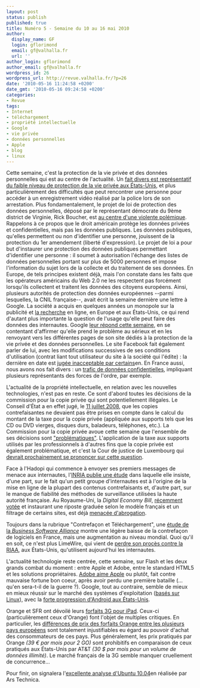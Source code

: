 ```yaml
---
layout: post
status: publish
published: true
title: Numéro 5 - Semaine du 10 au 16 mai 2010
author:
  display_name: GF
  login: gflorimond
  email: gf@valhalla.fr
  url: ''
author_login: gflorimond
author_email: gf@valhalla.fr
wordpress_id: 26
wordpress_url: http://revue.valhalla.fr/?p=26
date: '2010-05-16 11:24:58 +0200'
date_gmt: '2010-05-16 09:24:58 +0200'
categories:
- Revue
tags:
- Internet
- téléchargement
- propriété intellectuelle
- Google
- vie privée
- données personnelles
- Apple
- blog
- linux
---
```

<p>Cette semaine, c'est la protection de la vie privée et des données personnelles qui est au centre de l'actualité. Un <a href="http://sid.rstack.org/blog/index.php/398-de-la-video-surveillance">fait divers est représentatif du faible niveau de protection de la vie privée aux États-Unis</a>, et plus particulièrement des difficultés que peut rencontrer une personne pour accéder à un enregistrement vidéo réalisé par la police lors de son arrestation. Plus fondamentalement, le projet de loi de protection des données personnelles, déposé par le représentant démocrate du 9ème district de Virginie, Rick Boucher, est <a href="http://www.cnis-mag.com/le-long-chemin-de-la-cnil-americaine.html">au centre d'une violente polémique</a>. Rappelons à ce propos que le droit américain protège les données privées et confidentielles, mais pas les données publiques. Les données publiques, qu'elles permettent ou non d'identifier une personne, jouissent de la protection du 1er amendement (liberté d'expression). Le projet de loi a pour but d'instaurer une protection des données publiques permettant d'identifier une personne : il soumet à autorisation l'échange des listes de données personnelles portant sur plus de 5000 personnes et impose l'information du sujet lors de la collecte et du traitement de ses données. En Europe, de tels principes existent déjà, mais l'on constate dans les faits que les opérateurs américains du Web 2.0 ne les respectent pas forcément lorsqu'ils collectent et traitent les données des citoyens européens. Ainsi, plusieurs autorités de protection des données européennes --parmi lesquelles, la CNIL française--, avait écrit la semaine dernière une lettre à Google. La société a acquis en quelques années un monopole sur la publicité et <a href="http://www.lemondeinformatique.fr/actualites/lire-9-recherches-sur-10-passent-par-google-30646.html">la recherche</a> en ligne, en Europe et aux États-Unis, ce qui rend d'autant plus importante la question de l'usage qu'elle peut faire des données des internautes. Google <a href="http://www.pcinpact.com/actu/news/56883-google-cnil-lettre-protection-vie-privee.htm">leur répond cette semaine</a>, en se contentant d'affirmer qu'elle prend le problème au sérieux et en les renvoyant vers les différentes pages de son site dédiés à la protection de la vie privée et des données personnelles. Le site Facebook fait également parler de lui, avec les modifications successives de ses conditions d'utilisation (contrat liant tout utilisateur du site à la société qui l'édite) : la dernière en date est <a href="http://www.theregister.co.uk/2010/05/14/facebook_privacy_rebuke/">jugée inacceptable par certains</a><span class="lang">en</span>.  En France aussi, nous avons nos fait divers : un <a href="http://www.20minutes.fr/article/404249/France-Trafic-de-donnees-confidentielles-un-ex-gendarme-et-un-ancien-commissaire-de-police-condamnes-pour-corruption.php">trafic de données confidentielles</a>, impliquant plusieurs représentants des forces de l'ordre, par exemple.</p>
<p>L'actualité de la propriété intellectuelle, en relation avec les nouvelles technologies, n'est pas en reste. Ce sont d'abord toutes les décisions de la commission pour la copie privée qui sont potentiellement illégales. Le Conseil d'État a en effet jugé, le <a href="http://docs.google.com/viewer?url=http%3A%2F%2Frevue.valhalla.fr%2Fwp-content%2Fuploads%2F2010%2F05%2F298779_copie.pdf">11 juillet 2008</a>, que les copies contrefaisantes ne devaient pas être prises en compte dans le calcul du montant de la taxe pour la copie privée (appliquée aux supports tels que les CD ou DVD vierges, disques durs, baladeurs, téléphones, etc.). La Commission pour la copie privée avoue cette semaine que l'ensemble de ses décisions sont <a href="http://www.pcinpact.com/actu/news/56885-copie-privee-commission-conseil-etat.htm">"problématiques"</a>. L'application de la taxe aux supports utilisés par les professionnels à d'autres fins que la copie privée est également problématique, et c'est la Cour de justice de Luxembourg qui <a href="http://www.pcinpact.com/actu/news/56907-copie-privee-cjce-question-prejudicielle.htm">devrait prochainement se prononcer sur cette question</a>.</p>
<p>Face à l'Hadopi qui commence à envoyer ses premiers messages de menace aux internautes, l'<a href="http://pro.clubic.com/legislation-loi-internet/telechargement-illegal/actualite-339684-inria-traque-reseaux-bittorrent.html">INRIA publie une étude</a> dans laquelle elle insiste, d'une part, sur le fait qu'un petit groupe d'internautes est à l'origine de la mise en ligne de la plupart des contenus contrefaisants et, d'autre part, sur le manque de fiabilité des méthodes de surveillance utilisées la haute autorité française. Au Royaume-Uni, la <i>Digital Economy Bill</i>, <a href="http://www.numerama.com/magazine/15278-la-riposte-graduee-votee-par-la-chambre-des-lords-en-grande-bretagne.html">récemment votée</a> et instaurant une riposte graduée selon le modèle français et un filtrage de certains sites, est déjà <a href="http://www.numerama.com/magazine/15725-riposte-graduee-sitot-votee-la-loi-debill-deja-abrogee.html">menacée d'abrogation</a>.</p>
<p>Toujours dans la rubrique "Contrefaçon et Téléchargement", une <a href="http://www.pcinpact.com/actu/news/56909-piratage-logiciel-bsa-france-monde.htm">étude de la <i>Business Software Alliance</i></a> montre une légère baisse de la contrefaçon de logiciels en France, mais une augmentation au niveau mondial. Quoi qu'il en soit, ce n'est plus LimeWire, qui vient de <a href="http://www.pcinpact.com/actu/news/56951-limewire-riaa-proces.htm">perdre son procès contre la RIAA</a>, aux États-Unis, qu'utilisent aujourd'hui les internautes.</p>
<p>L'actualité technologie reste centrée, cette semaine, sur Flash et les deux grands combat du moment : entre Apple et Adobe, entre le standard HTML5 et les solutions propriétaires. <a href="http://www.lemondeinformatique.fr/actualites/lire-adobe-aime-avec-reserve-apple-30673.html">Adobe aime Apple</a> ou plutôt, fait contre mauvaise fortune bon coeur, après avoir perdu une première bataille (... qu'en sera-t-il de la guerre ?). Google, tout au contraire, semble de mieux en mieux réussir sur le marché des systèmes d'exploitation (<a href="http://www.toolinux.com/lininfo/toolinux-information/materiels/article/android-puis-webos-bref-linux-pour">basés sur Linux</a>), avec la <a href="http://www.lemondeinformatique.fr/actualites/lire-android-passe-devant-iphone-os-aux-etats-unis-30647.html">forte progression d'Android aux États-Unis</a>.</p>
<p>Orange et SFR ont dévoilé leurs <a href="http://www.lemondeinformatique.fr/actualites/lire-des-forfaits-frileux-pour-accompagner-l-arrivee-de-l-ipad-en-europe-30656.html">forfaits 3G pour iPad</a>. Ceux-ci (particulièrement ceux d'Orange) font l'objet de multiples critiques. En particulier, les <a href="http://www.igeneration.fr/0-apple/orange-le-scandale-des-prix-des-forfaits-ipad-11369">différences de prix des forfaits Orange entre les plusieurs pays européens</a> sont totalement injustifiables eu égard au pouvoir d'achat des consommateurs de ces pays. Plus généralement, les prix pratiqués par Orange <i>(39 € par mois pour 2 GO)</i> sont prohibitifs en comparaison de ceux pratiqués aux États-Unis par AT&T <i>(30 $ par mois pour un volume de données illimité)</i>. Le marché français de la 3G semble manquer cruellement de concurrence...</p>
<p>Pour finir, on signalera l'<a href="http://arstechnica.com/open-source/reviews/2010/05/lucid-dream-ars-reviews-ubuntu-1004.ars">excellente analyse d'Ubuntu 10.04</a><span class="lang">en</span> réalisée par Ars Technica.</p>

